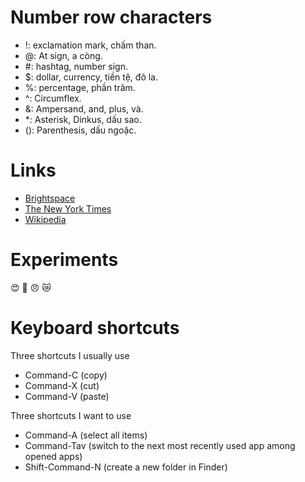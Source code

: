 # Number row characters
- !: exclamation mark, chấm than.
- @: At sign, a còng.
- \#: hashtag, number sign.
- $: dollar, currency, tiền tệ, đô la.
- %: percentage, phần trăm.
- ^: Circumflex.
- &: Ampersand, and, plus, và.
- \*: Asterisk, Dinkus, dấu sao. 
- (): Parenthesis, dấu ngoặc.
# Links
- [Brightspace](https://learn.georgebrown.ca/d2l/home!)
- [The New York Times](https://www.thetimes.com/?id=20165515643&gad_source=1&gclid=Cj0KCQjw3bm3BhDJARIsAKnHoVUd25f7-aveNsv3DABjwCsSxRgkQNcHcN9_EXKYWnTTHpeWT4QmPo0aAt0jEALw_wcB)
- [Wikipedia](https://en.wikipedia.org/wiki/Main_Page)
# Experiments
:heart_eyes:
:stars:
:angry:
:crying_cat_face: 

# Keyboard shortcuts

Three shortcuts I usually use
- Command-C (copy)
- Command-X (cut)
- Command-V (paste)

Three shortcuts I want to use
- Command-A (select all items)
- Command-Tav (switch to the next most recently used app among opened apps)
- Shift-Command-N (create a new folder in Finder)

